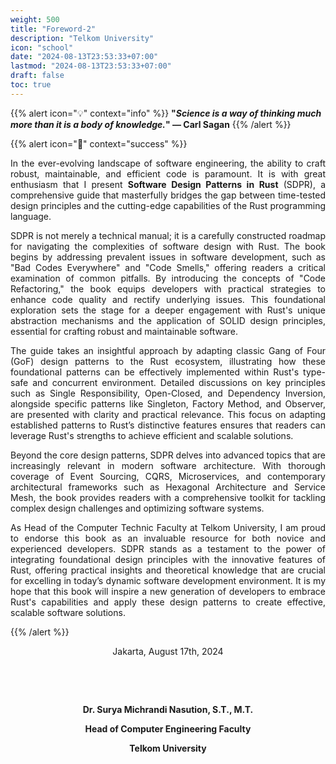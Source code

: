 ```yaml
---
weight: 500
title: "Foreword-2"
description: "Telkom University"
icon: "school"
date: "2024-08-13T23:53:33+07:00"
lastmod: "2024-08-13T23:53:33+07:00"
draft: false
toc: true
---
```


{{% alert icon="💡" context="info" %}}
<strong>"<em>Science is a way of thinking much more than it is a body of knowledge.</em>" — Carl Sagan</strong>
{{% /alert %}}

{{% alert icon="📖" context="success" %}}

<p style="text-align: justify;">
In the ever-evolving landscape of software engineering, the ability to craft robust, maintainable, and efficient code is paramount. It is with great enthusiasm that I present <strong>Software Design Patterns in Rust</strong> (SDPR), a comprehensive guide that masterfully bridges the gap between time-tested design principles and the cutting-edge capabilities of the Rust programming language.
</p>

<p style="text-align: justify;">
SDPR is not merely a technical manual; it is a carefully constructed roadmap for navigating the complexities of software design with Rust. The book begins by addressing prevalent issues in software development, such as "Bad Codes Everywhere" and "Code Smells," offering readers a critical examination of common pitfalls. By introducing the concepts of "Code Refactoring," the book equips developers with practical strategies to enhance code quality and rectify underlying issues. This foundational exploration sets the stage for a deeper engagement with Rust's unique abstraction mechanisms and the application of SOLID design principles, essential for crafting robust and maintainable software.
</p>

<p style="text-align: justify;">
The guide takes an insightful approach by adapting classic Gang of Four (GoF) design patterns to the Rust ecosystem, illustrating how these foundational patterns can be effectively implemented within Rust's type-safe and concurrent environment. Detailed discussions on key principles such as Single Responsibility, Open-Closed, and Dependency Inversion, alongside specific patterns like Singleton, Factory Method, and Observer, are presented with clarity and practical relevance. This focus on adapting established patterns to Rust’s distinctive features ensures that readers can leverage Rust's strengths to achieve efficient and scalable solutions.
</p>

<p style="text-align: justify;">
Beyond the core design patterns, SDPR delves into advanced topics that are increasingly relevant in modern software architecture. With thorough coverage of Event Sourcing, CQRS, Microservices, and contemporary architectural frameworks such as Hexagonal Architecture and Service Mesh, the book provides readers with a comprehensive toolkit for tackling complex design challenges and optimizing software systems.
</p>

<p style="text-align: justify;">
As Head of the Computer Technic Faculty at Telkom University, I am proud to endorse this book as an invaluable resource for both novice and experienced developers. SDPR stands as a testament to the power of integrating foundational design principles with the innovative features of Rust, offering practical insights and theoretical knowledge that are crucial for excelling in today’s dynamic software development environment. It is my hope that this book will inspire a new generation of developers to embrace Rust's capabilities and apply these design patterns to create effective, scalable software solutions.
</p>
{{% /alert %}}

<center>

Jakarta, August 17th, 2024

&nbsp;

&nbsp;

<strong>Dr. Surya Michrandi Nasution, S.T., M.T.</strong>

<strong>Head of Computer Engineering Faculty</strong>

<strong>Telkom University</strong>
</center>
